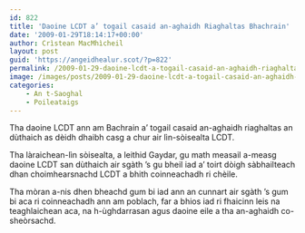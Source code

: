 ```yaml
---
id: 822
title: 'Daoine LCDT a’ togail casaid an-aghaidh Riaghaltas Bhachrain'
date: '2009-01-29T18:14:17+00:00'
author: Crìstean MacMhìcheil
layout: post
guid: 'https://angeidhealur.scot/?p=822'
permalink: /2009-01-29-daoine-lcdt-a-togail-casaid-an-aghaidh-riaghaltas-bhachrain/
image: /images/posts/2009-01-29-daoine-lcdt-a-togail-casaid-an-aghaidh-riaghaltas-bharain.webp
categories:
    - An t-Saoghal
    - Poileataigs
---
```


Tha daoine LCDT ann am Bachrain a’ togail casaid an-aghaidh riaghaltas an dùthaich as dèidh dhaibh casg a chur air lìn-sòisealta LCDT.

Tha làraichean-lìn sòisealta, a leithid Gaydar, gu math measail a-measg daoine LCDT san dùthaich air sgàth ’s gu bheil iad a’ toirt dòigh sàbhailteach dhan choimhearsnachd LCDT a bhith coinneachadh ri chèile.

Tha mòran a-nis dhen bheachd gum bi iad ann an cunnart air sgàth ’s gum bi aca ri coinneachadh ann am poblach, far a bhios iad ri fhaicinn leis na teaghlaichean aca, na h-ùghdarrasan agus daoine eile a tha an-aghaidh co-sheòrsachd.
